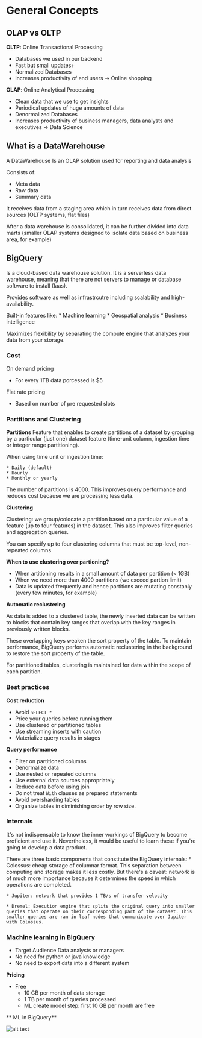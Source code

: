 # General Concepts

## OLAP vs OLTP 

**OLTP**: Online Transactional Processing

* Databases we used in our backend
* Fast but small updates+
* Normalized Databases
* Increases productivity of end users -> Online shopping

**OLAP**: Online Analytical Processing

* Clean data that we use to get insights
* Periodical updates of huge amounts of data
* Denormalized Databases
* Increases productivity of business managers, data analysts and executives -> Data Science
## What is a DataWarehouse

A DataWarehouse Is an OLAP solution used for reporting and data analysis 

Consists of:

* Meta data
* Raw data
* Summary data

It receives data from a staging area which in turn receives data from direct sources (OLTP systems, flat files)

After a data warehouse is consolidated, it can be further divided into data marts (smaller OLAP systems designed to isolate data based on business area, for example)

## BigQuery

Is a cloud-based data warehouse solution. It is a serverless data warehouse, meaning that there are not servers to manage or database software to install (Iaas).

Provides software as well as infrastrcutre including scalability and high-availability.

Built-in features like:
    * Machine learning
    * Geospatial analysis
    * Business intelligence

Maximizes flexibility by separating the compute engine that analyzes your data from your storage.

### Cost

On demand pricing
* For every 1TB data porcessed is $5


Flat rate pricing
* Based on number of pre requested slots

### Partitions and Clustering

**Partitions**
Feature that enables to create partitions of a dataset by grouping by a particular (just one) dataset feature (time-unit column, ingestion time or integer range partitioning).

When using time unit or ingestion time:

    * Daily (default)
    * Hourly
    * Monthly or yearly

The number of partitions is 4000.
This improves query performance and reduces cost because we are processing less data.



**Clustering**

Clustering: we group/colocate a partition based on a particular value of a feature (up to four features) in the dataset. This also improves filter queries and aggregation queries.

You can specify up to four clustering columns that must be top-level, non-repeated columns

**When to use clustering over partioning?**

* When artitioning results in a small amount of data per partition (< 1GB)
* When we need more than 4000 partitions (we exceed partion limit)
* Data is updated frequently and hence partitions are mutating constanly (every few minutes, for example)

**Automatic reclustering**

As data is added to a clustered table, the newly inserted data can be written to blocks that contain key ranges that overlap with the key ranges in previously written blocks.

These overlapping keys weaken the sort property of the table. To maintain performance, BigQuery performs automatic reclustering in the background to restore the sort property of the table.

For partitioned tables, clustering is maintained for data within the scope of each partition.

### Best practices

**Cost reduction**
* Avoid   `SELECT *`
* Price your queries before running them
* Use clustered or partitioned tables
* Use streaming inserts with caution
* Materialize query results in stages

**Query performance**

* Filter on partitioned columns
* Denormalize data
* Use nested or repeated columns
* Use external data sources appropriately
* Reduce data before using join
* Do not treat `With` clauses as prepared statements
* Avoid oversharding tables 
* Organize tables in diminishing order by row size.

### Internals

It's not indispensable to know the inner workings of BigQuery to become proficient and use it. Nevertheless, it would be useful to learn these if you're going to develop a data product. 

There are three basic components that constitute the BigQuery internals:
    * Colossus: cheap storage of columnar format. This separation between computing and storage makes it less costly. But there's a caveat: network is of much more importance because it determines the speed in which operations are completed.  

    * Jupiter: network that provides 1 TB/s of transfer velocity

    * Dremel: Execution engine that splits the original query into smaller queries that operate on their corresponding part of the dataset. This smaller queries are ran in leaf nodes that communicate over Jupiter with Colossus.

### Machine learning in BigQuery

* Target Audience Data analysts or managers
* No need for python or java knowledge
* No need to export data into a different system

**Pricing**

* Free 
    * 10 GB per month of data storage
    * 1 TB per month of queries processed
    * ML create model step: first 10 GB per month are free

** ML in BigQuery**

![alt text](https://github.com/sebastian2296/data-engineering-zoomcamp/blob/main/week_3_data_warehouse/img/ml_bigquery.png)